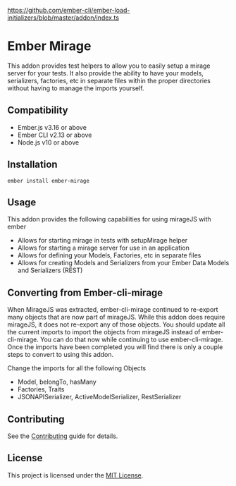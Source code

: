 https://github.com/ember-cli/ember-load-initializers/blob/master/addon/index.ts

# Ember Mirage

This addon provides test helpers to allow you to easily setup a mirage server for your tests.
It also provide the ability to have your models, serializers, factories, etc in separate files
within the proper directories without having to manage the imports yourself.

## Compatibility

- Ember.js v3.16 or above
- Ember CLI v2.13 or above
- Node.js v10 or above

## Installation

```
ember install ember-mirage
```

## Usage

This addon provides the following capabilities for using mirageJS with ember
* Allows for starting mirage in tests with setupMirage helper
* Allows for starting a mirage server for use in an application
* Allows for defining your Models, Factories, etc in separate files
* Allows for creating Models and Serializers from your Ember Data Models and Serializers (REST)

## Converting from Ember-cli-mirage

When MirageJS was extracted, ember-cli-mirage continued to re-export many objects that are now part of mirageJS. While this 
addon does require mirageJS, it does not re-export any of those objects. You should update all the current imports to import
the objects from mirageJS instead of ember-cli-mirage. You can do that now while continuing to use ember-cli-mirage. Once
the imports have been completed you will find there is only a couple steps to convert to using this addon.

Change the imports for all the following Objects
* Model, belongTo, hasMany
* Factories, Traits
* JSONAPISerializer, ActiveModelSerializer, RestSerializer

## Contributing

See the [Contributing](CONTRIBUTING.md) guide for details.

## License

This project is licensed under the [MIT License](LICENSE.md).
